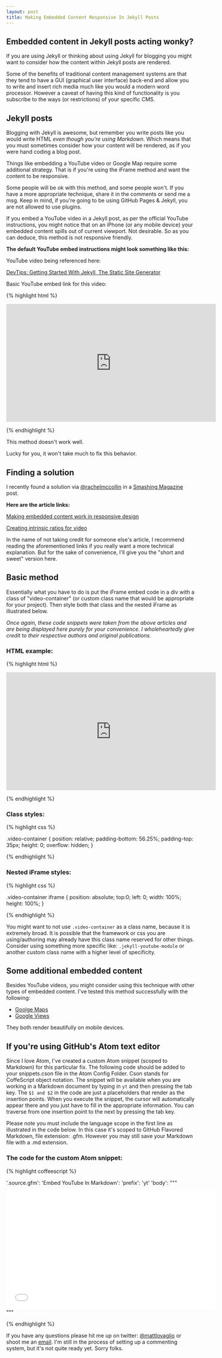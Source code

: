 ```yaml
---
layout: post
title: Making Embedded Content Responsive In Jekyll Posts
---
```


## Embedded content in Jekyll posts acting wonky?

If you are using Jekyll or thinking about using Jekyll for blogging you might want to consider how the content within Jekyll posts are rendered.

Some of the benefits of traditional content management systems are that they tend to have a GUI (graphical user interface) back-end and allow you to write and insert rich media much like you would a modern word processor. However a caveat of having this kind of functionality is you subscribe to the ways (or restrictions) of your specific CMS.

## Jekyll posts

Blogging with Jekyll is awesome, but remember you write posts like you would write HTML *even though you're using Markdown*. Which means that you must sometimes consider how your content will be rendered, as if you were hand coding a blog post.

Things like embedding a YouTube video or Google Map require some additional strategy. That is if you're using the iFrame method and want the content to be responsive.

<div class="message">Some people will be ok with this method, and some people won't. If you have a more appropriate technique, share it in the comments or send me a msg. Keep in mind, if you're going to be using GitHub Pages & Jekyll, you are not allowed to use plugins.</div>

If you embed a YouTube video in a Jekyll post, as per the official YouTube instructions, you might notice that on an iPhone (or any mobile device) your embedded content spills out of current viewport. Not desirable. So as you can deduce, this method is not responsive friendly.

**The default YouTube embed instructions might look something like this:**

YouTube video being referenced here:

[DevTips: Getting Started With Jekyll, The Static Site Generator](https://www.youtube.com/watch?v=iWowJBRMtpc)

Basic YouTube embed link for this video:

{% highlight html %}

<iframe width="560" height="315" src="https://www.youtube.com/embed/iWowJBRMtpc" frameborder="0" allowfullscreen></iframe>

{% endhighlight %}

This method doesn't work well.

Lucky for you, it won't take much to fix this behavior.

## Finding a solution

I recently found a solution via [@rachelmccollin](https://twitter.com/rachelmccollin) in a [Smashing Magazine](http://www.smashingmagazine.com) post.

**Here are the article links:**

[Making embedded content work in responsive design](http://www.smashingmagazine.com/2014/02/27/making-embedded-content-work-in-responsive-design/)

[Creating intrinsic ratios for video](http://alistapart.com/article/creating-intrinsic-ratios-for-video)

In the name of not taking credit for someone else's article, I recommend reading the aforementioned links if you really want a more technical explanation. But for the sake of convenience, I'll give you the "short and sweet" version here.

## Basic method

Essentially what you have to do is put the iFrame embed code in a div with a class of "video-container" (or custom class name that would be appropriate for your project). Then style both that class and the nested iFrame as illustrated below.

*Once again, these code snippets were taken from the above articles and are being displayed here purely for your convenience. I wholeheartedly give credit to their respective authors and original publications.*

### HTML example:

{% highlight html %}

<div class="video-container">
  <iframe width="560" height="315" src="https://www.youtube.com/embed/iWowJBRMtpc" frameborder="0" allowfullscreen></iframe>
</div>

{% endhighlight %}

### Class styles:

{% highlight css %}

.video-container {
    position: relative;
    padding-bottom: 56.25%;
    padding-top: 35px;
    height: 0;
    overflow: hidden;
}

{% endhighlight %}

### Nested iFrame styles:

{% highlight css %}

.video-container iframe {
    position: absolute;
    top:0;
    left: 0;
    width: 100%;
    height: 100%;
}

{% endhighlight %}

You might want to not use `.video-container` as a class name, because it is extremely broad. It is possible that the framework or css you are using/authoring may already have this class name reserved for other things. Consider using something more specific like: `.jekyll-youtube-module` or another custom class name with a higher level of specificity.

## Some additional embedded content

Besides YouTube videos, you might consider using this technique with other types of embedded content. I've tested this method successfully with the following:

* [Goolge Maps](https://www.google.com/maps)
* [Google Views](https://www.google.com/maps/views/home?gl=us)

They both render beautifully on mobile devices.

## If you're using GitHub's Atom text editor

Since I love Atom, I've created a custom Atom snippet (scoped to Markdown) for this particular fix. The following code should be added to your snippets.cson file in the Atom Config Folder. Cson stands for CoffeScript object notation. The snippet will be available when you are working in a Markdown document by typing in `yt` and then pressing the tab key. The `$1 and $2` in the code are just a placeholders that render as the insertion points. When you execute the snippet, the cursor will automatically appear there and you just have to fill in the appropriate information. You can traverse from one insertion point to the next by pressing the tab key.

<div class="message">Please note you must include the language scope in the first line as illustrated in the code below. In this case it's scoped to GitHub Flavored Markdown, file extension: .gfm. However you may still save your Markdown file with a .md extension.</div>

### The code for the custom Atom snippet:

{% highlight coffeescript %}

'.source.gfm':
  'Embed YouTube In Markdown':
    'prefix': 'yt'
    'body': """<div class="$1">
      <iframe width="560" height="315" src="$2" frameborder="0" allowfullscreen></iframe>
    </div>"""

{% endhighlight %}

If you have any questions please hit me up on twitter: [@mattlovaglio](https://twitter.com/mattlovaglio) or shoot me an [email](http://www.mattlovaglio.com/about). I'm still in the process of setting up a commenting system, but it's not quite ready yet. Sorry folks.
